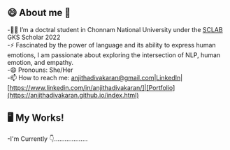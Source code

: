 
## 😄 About me 👋

-👩‍💻 I’m a doctral student in Chonnam National University under the [SCLAB](http://sclab.jnu.ac.kr/index.php/member/) GKS Scholar 2022  
-⚡ Fascinated by the power of language and its ability to express human emotions, I am passionate about exploring the intersection of NLP, human emotion, and empathy.  
-😄 Pronouns: She/Her  
-📫 How to reach me: anjithadivakaran@gmail.com|[LinkedIn]()|[https://www.linkedin.com/in/anjithadivakaran/]|[Portfolio](https://anjithadivakaran.github.io/index.html)  

## 🖥️ My Works!
-I'm Currently 👇...................
